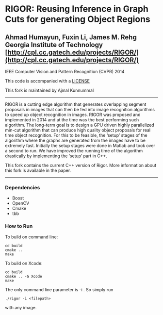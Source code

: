 RIGOR: Reusing Inference in Graph Cuts for generating Object Regions
====================================================================
Ahmad Humayun, Fuxin Li, James M. Rehg  
Georgia Institute of Technology  
[http://cpl.cc.gatech.edu/projects/RIGOR/](http://cpl.cc.gatech.edu/projects/RIGOR/)
--------------------------------------------------------------------
IEEE Computer Vision and Pattern Recognition (CVPR) 2014

This code is accompanied with a [LICENSE](rigor/src/master/LICENSE)

This fork is maintained by Ajmal Kunnummal

--------------------------------------------------------------------

RIGOR is a cutting edge algorithm that generates overlapping segment proposals in images that can then be fed into image recognition algorithms to speed up object recognition in images. RIGOR was proposed and implemented in 2014 and at the time was the best performing such algorithm. The long-term goal is to design a GPU driven highly parallelized min-cut algorithm that can produce high quality object proposals for real time object recognition. For this to be feasible, the ‘setup’ stages of the algorithm where the graphs are generated from the images have to be extremely fast. Initially the setup stages were done in Matlab and took over a second to run. We have improved the running time of the algorithm drastically by implementing the ‘setup’ part in C++.

This fork contains the current C++ version of Rigor. More information about this fork is available in the paper. 

--------------------------------------------------------------------

### Dependencies

- Boost
- OpenCV
- Cmake
- tbb

### How to Run

To build on command line:

	cd build
	cmake ..
	make

To build on Xcode: 

	cd build
	cmake .. -G Xcode
	make

The only command line parameter is -i <filepathe>. So simply run

	./rigor -i <filepath>

with any image. 